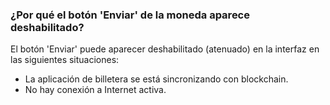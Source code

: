 ### ¿Por qué el botón 'Enviar' de la moneda aparece deshabilitado?

El botón 'Enviar' puede aparecer deshabilitado (atenuado) en la interfaz en las siguientes situaciones:

- La aplicación de billetera se está sincronizando con blockchain.
- No hay conexión a Internet activa.